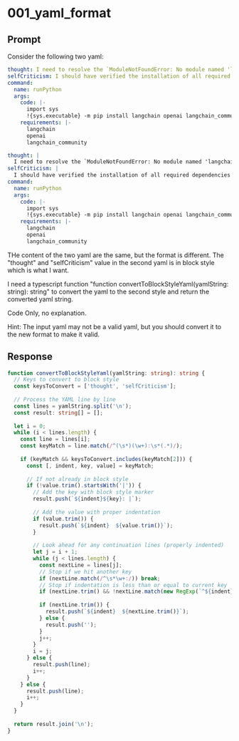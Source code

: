 # 001_yaml_format

## Prompt

Consider the following two yaml:

```yaml
thought: I need to resolve the `ModuleNotFoundError: No module named 'langchain_community'` error by ensuring that all necessary dependencies are correctly installed.
selfCriticism: I should have verified the installation of all required dependencies before running the code.
command:
  name: runPython
  args:
    code: |-
      import sys
      !{sys.executable} -m pip install langchain openai langchain_community
    requirements: |-
      langchain
      openai
      langchain_community
```

```yaml
thought: |
  I need to resolve the `ModuleNotFoundError: No module named 'langchain_community'` error by ensuring that all necessary dependencies are correctly installed.
selfCriticism: |
  I should have verified the installation of all required dependencies before running the code.
command:
  name: runPython
  args:
    code: |-
      import sys
      !{sys.executable} -m pip install langchain openai langchain_community
    requirements: |-
      langchain
      openai
      langchain_community
```

THe content of the two yaml are the same, but the format is different. The "thought" and "selfCriticism" value in the second yaml is in block style which is what I want. 

I need a typescript function "function convertToBlockStyleYaml(yamlString: string): string" to convert the yaml to the second style and return the converted yaml string.

Code Only, no explanation.

Hint: The input yaml may not be a valid yaml, but you should convert it to the new format to make it valid.

## Response

```typescript
function convertToBlockStyleYaml(yamlString: string): string {
  // Keys to convert to block style
  const keysToConvert = ['thought', 'selfCriticism'];
  
  // Process the YAML line by line
  const lines = yamlString.split('\n');
  const result: string[] = [];
  
  let i = 0;
  while (i < lines.length) {
    const line = lines[i];
    const keyMatch = line.match(/^(\s*)(\w+):\s*(.*)/);
    
    if (keyMatch && keysToConvert.includes(keyMatch[2])) {
      const [, indent, key, value] = keyMatch;
      
      // If not already in block style
      if (!value.trim().startsWith('|')) {
        // Add the key with block style marker
        result.push(`${indent}${key}: |`);
        
        // Add the value with proper indentation
        if (value.trim()) {
          result.push(`${indent}  ${value.trim()}`);
        }
        
        // Look ahead for any continuation lines (properly indented)
        let j = i + 1;
        while (j < lines.length) {
          const nextLine = lines[j];
          // Stop if we hit another key
          if (nextLine.match(/^\s*\w+:/)) break;
          // Stop if indentation is less than or equal to current key
          if (nextLine.trim() && !nextLine.match(new RegExp(`^${indent}\\s+`))) break;
          
          if (nextLine.trim()) {
            result.push(`${indent}  ${nextLine.trim()}`);
          } else {
            result.push('');
          }
          j++;
        }
        i = j;
      } else {
        result.push(line);
        i++;
      }
    } else {
      result.push(line);
      i++;
    }
  }
  
  return result.join('\n');
}
```

